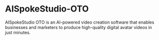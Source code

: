 # AISpokeStudio-OTO
AISpokeStudio OTO is an AI-powered video creation software that enables businesses and marketers to produce high-quality digital avatar videos in just minutes.
